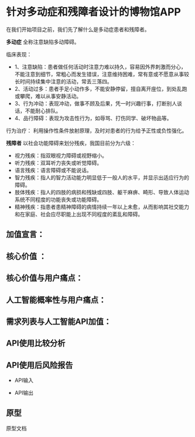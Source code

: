 # 针对多动症和残障者设计的博物馆APP
在我们开始项目之前，我们先了解什么是多动症患者和残障者。

 **多动症** 全称注意缺陷多动障碍。
 
临床表现：
- 1、注意缺陷：患者做任何活动时注意力难以持久，容易因外界刺激而分心，不能注意到细节，常粗心而发生错误，注意维持困难，常有意或不愿意从事较长时间持续集中注意的活动，常丢三落四。
- 2、活动过多：患者手足小动作多，不能安静停留，擅自离开座位，到处乱跑或攀爬，难以从事安静活动。
- 3、行为冲动：表现冲动，做事不顾及后果，凭一时兴趣行事，打断别人谈话，不能耐心排队。
- 4、品行障碍：表现为攻击性行为，如辱骂、打伤同学、破坏物品等。

 行为治疗：
利用操作性条件放射原理，及时对患者的行为给予正性或负性强化。

 **残障者** 以社会功能障碍来划分残疾，我国目前分为六级：
- 视力残疾：指双眼视力障碍或视野缩小。
- 听力残疾：双耳听力丧失或听觉障碍。
- 语言残疾：语言障碍或不能说话。
- 智力残疾：指人的智力活动能力明显低于一般人的水平，并显示出适应行为的障碍。
- 肢体残疾：指人的四肢的病损和残缺或四肢、躯干麻痹、畸形、导致人体运动系统不同程度的功能丧失或功能障碍。
- 精神残疾：指患者患精神障碍的病情持续一年以上未愈，从而影响其社交能力和在家庭、社会应尽职能上出现不同程度的紊乱和障碍。
## 加值宣言：

## 核心价值 ：

## 核心价值与用户痛点：

## 人工智能概率性与用户痛点：

## 需求列表与人工智能API加值：

## API使用比较分析 

## API使用后风险报告

- API输入

- API输出

## 原型
原型文档 

